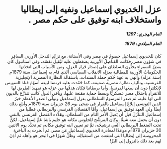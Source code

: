 <h1 dir="rtl">عزل الخديوي إسماعيل ونفيه إلى إيطاليا واستخلاف ابنه توفيق على حكم مصر .</h1>

<h5 dir="rtl">العام الهجري:  1297

العام الميلادي: 1879

</h5>

<p dir="rtl">كان للخديوي إسماعيل خصومٌ في مصر وفي الأستانة، مع تزايُدِ التدخل الأوربي السافِرِ في شؤون مصر، فكانت القناصِلُ الأوربية يضغطون عليه ليُقيل نفسَه، وفي استانبول كان بعضُ السفراء يحثُّون السلطان على إصدار قرار العزلِ، ومن الأسباب التي اتخذتها الحكوماتُ الأوربية للمطالبة بعزلِه الانقلاب السياسي الذي قام به إسماعيل سنة 1879م (سنة عزله) وأنهى به عهدَ حُكمِ حملة السندات، باستقالة النظارة المصرية الإنجليزية الفرنسية، وتأليف نظارة مصرية صميمة، كما حَقَدت عليه فرنسا لبيعه أسهُمَ قناة السويس لإنكلترا دون أن يبيعَها لفرنسا، وأما بريطانيا فكان هدفُها من عزله هو تمهيدَ الطريق لها للانفرادِ باحتلال مصر عسكريًّا وبسط حماية مقنعة عليها، وباقي الدول كانت تتذرَّع بالديون التي لها عليه، ثم صدر المرسومُ السلطاني بعزل إسماعيل وتولَّى الصدر الأعظم خيرُ الدين التونسي إبلاغَ إسماعيل بالقرار في ضحى يوم 26 حزيران سنة 1879م وأبلغ بذلك أيضًا ولي العهد توفيق بن إسماعيل، وأمَّا القنصلان الفرنسي والبريطاني فطلبا من إسماعيل التنازُلَ قبل أن يَصِلَ الأمر التام من السلطان، وهَدَّده القنصل الفرنسي بالنفيِ دون أن يحمل معه شيئًا، وكان المرشَّح للجلوس مكانه هو حليم باشا عَمَّ إسماعيل، لكنَّ تحت الضغط البريطاني ألغي ترشيحَه، ثمَّ تم تعيين ابنه توفيق مكانه، ثم تحدَّد يوم الاثنين 30 حزيران 1879م موعدًا لمغادرة الخديوي إسماعيل عن مصر، ثم أبحرت به الباخرة المحروسة إلى إيطاليا التي امتنعت من استقبالِه، وظلَّ شهرًا في البحر هو وأهله ثم أُذِنَ لهم بعد ذلك بالنزول إلى البرِّ!</p></br>
